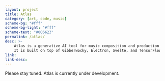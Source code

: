 ```yaml
---
layout: project
title: Atlas
category: [art, code, music]
scheme-bg: "#fff"
scheme-bg-light: "#fff"
scheme-text: "#006623"
permalink: /atlas/
desc: >-
    Atlas is a generative AI tool for music composition and production.
    It is built on top of Gibberwocky, Electron, Svelte, and TensorFlow.
link:
link-desc:
---
```


Please stay tuned. Atlas is currently under development.
